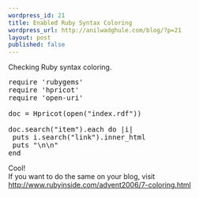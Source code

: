```yaml
---
wordpress_id: 21
title: Enabled Ruby Syntax Coloring
wordpress_url: http://anilwadghule.com/blog/?p=21
layout: post
published: false
---
```

<p>Checking Ruby syntax coloring.</p> <pre><span class="ident">require</span> <span class="punct">'</span><span class="string">rubygems</span><span class="punct">'</span><br /><span class="ident">require</span> <span class="punct">'</span><span class="string">hpricot</span><span class="punct">'</span><br /><span class="ident">require</span> <span class="punct">'</span><span class="string">open-uri</span><span class="punct">'</span><br /><br /><span class="ident">doc</span> <span class="punct">=</span> <span class="constant">Hpricot</span><span class="punct">(</span><span class="ident">open</span><span class="punct">("</span><span class="string">index.rdf</span><span class="punct">"))</span><br /><br /><span class="ident">doc</span><span class="punct">.</span><span class="ident">search</span><span class="punct">("</span><span class="string">item</span><span class="punct">").</span><span class="ident">each</span> <span class="keyword">do</span> <span class="punct">|</span><span class="ident">i</span><span class="punct">|</span><br /> <span class="ident">puts</span> <span class="ident">i</span><span class="punct">.</span><span class="ident">search</span><span class="punct">("</span><span class="string">link</span><span class="punct">").</span><span class="ident">inner_html</span><br /> <span class="ident">puts</span> <span class="punct">"</span><span class="string"><span class="escape">\n\n</span></span><span class="punct">"</span><br /><span class="keyword">end</span><br /></pre>Cool!<br />If you want to do the same on your blog, visit <a title="http://www.rubyinside.com/advent2006/7-coloring.html" href="http://www.rubyinside.com/advent2006/7-coloring.html">http://www.rubyinside.com/advent2006/7-coloring.html</a>
